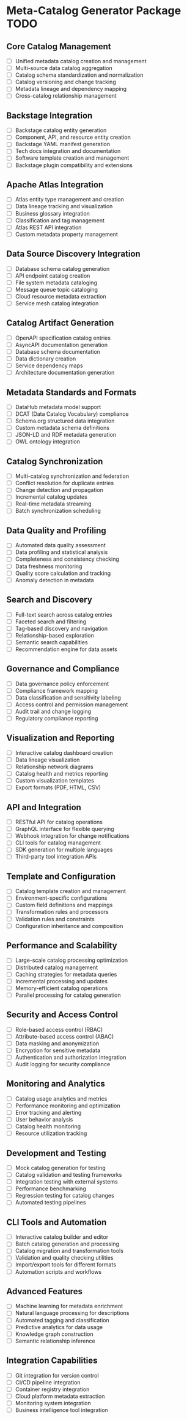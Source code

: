 # Meta-Catalog Generator Package TODO

## Core Catalog Management
- [ ] Unified metadata catalog creation and management
- [ ] Multi-source data catalog aggregation
- [ ] Catalog schema standardization and normalization
- [ ] Catalog versioning and change tracking
- [ ] Metadata lineage and dependency mapping
- [ ] Cross-catalog relationship management

## Backstage Integration
- [ ] Backstage catalog entity generation
- [ ] Component, API, and resource entity creation
- [ ] Backstage YAML manifest generation
- [ ] Tech docs integration and documentation
- [ ] Software template creation and management
- [ ] Backstage plugin compatibility and extensions

## Apache Atlas Integration
- [ ] Atlas entity type management and creation
- [ ] Data lineage tracking and visualization
- [ ] Business glossary integration
- [ ] Classification and tag management
- [ ] Atlas REST API integration
- [ ] Custom metadata property management

## Data Source Discovery Integration
- [ ] Database schema catalog generation
- [ ] API endpoint catalog creation
- [ ] File system metadata cataloging
- [ ] Message queue topic cataloging
- [ ] Cloud resource metadata extraction
- [ ] Service mesh catalog integration

## Catalog Artifact Generation
- [ ] OpenAPI specification catalog entries
- [ ] AsyncAPI documentation generation
- [ ] Database schema documentation
- [ ] Data dictionary creation
- [ ] Service dependency maps
- [ ] Architecture documentation generation

## Metadata Standards and Formats
- [ ] DataHub metadata model support
- [ ] DCAT (Data Catalog Vocabulary) compliance
- [ ] Schema.org structured data integration
- [ ] Custom metadata schema definitions
- [ ] JSON-LD and RDF metadata generation
- [ ] OWL ontology integration

## Catalog Synchronization
- [ ] Multi-catalog synchronization and federation
- [ ] Conflict resolution for duplicate entries
- [ ] Change detection and propagation
- [ ] Incremental catalog updates
- [ ] Real-time metadata streaming
- [ ] Batch synchronization scheduling

## Data Quality and Profiling
- [ ] Automated data quality assessment
- [ ] Data profiling and statistical analysis
- [ ] Completeness and consistency checking
- [ ] Data freshness monitoring
- [ ] Quality score calculation and tracking
- [ ] Anomaly detection in metadata

## Search and Discovery
- [ ] Full-text search across catalog entries
- [ ] Faceted search and filtering
- [ ] Tag-based discovery and navigation
- [ ] Relationship-based exploration
- [ ] Semantic search capabilities
- [ ] Recommendation engine for data assets

## Governance and Compliance
- [ ] Data governance policy enforcement
- [ ] Compliance framework mapping
- [ ] Data classification and sensitivity labeling
- [ ] Access control and permission management
- [ ] Audit trail and change logging
- [ ] Regulatory compliance reporting

## Visualization and Reporting
- [ ] Interactive catalog dashboard creation
- [ ] Data lineage visualization
- [ ] Relationship network diagrams
- [ ] Catalog health and metrics reporting
- [ ] Custom visualization templates
- [ ] Export formats (PDF, HTML, CSV)

## API and Integration
- [ ] RESTful API for catalog operations
- [ ] GraphQL interface for flexible querying
- [ ] Webhook integration for change notifications
- [ ] CLI tools for catalog management
- [ ] SDK generation for multiple languages
- [ ] Third-party tool integration APIs

## Template and Configuration
- [ ] Catalog template creation and management
- [ ] Environment-specific configurations
- [ ] Custom field definitions and mappings
- [ ] Transformation rules and processors
- [ ] Validation rules and constraints
- [ ] Configuration inheritance and composition

## Performance and Scalability
- [ ] Large-scale catalog processing optimization
- [ ] Distributed catalog management
- [ ] Caching strategies for metadata queries
- [ ] Incremental processing and updates
- [ ] Memory-efficient catalog operations
- [ ] Parallel processing for catalog generation

## Security and Access Control
- [ ] Role-based access control (RBAC)
- [ ] Attribute-based access control (ABAC)
- [ ] Data masking and anonymization
- [ ] Encryption for sensitive metadata
- [ ] Authentication and authorization integration
- [ ] Audit logging for security compliance

## Monitoring and Analytics
- [ ] Catalog usage analytics and metrics
- [ ] Performance monitoring and optimization
- [ ] Error tracking and alerting
- [ ] User behavior analysis
- [ ] Catalog health monitoring
- [ ] Resource utilization tracking

## Development and Testing
- [ ] Mock catalog generation for testing
- [ ] Catalog validation and testing frameworks
- [ ] Integration testing with external systems
- [ ] Performance benchmarking
- [ ] Regression testing for catalog changes
- [ ] Automated testing pipelines

## CLI Tools and Automation
- [ ] Interactive catalog builder and editor
- [ ] Batch catalog generation and processing
- [ ] Catalog migration and transformation tools
- [ ] Validation and quality checking utilities
- [ ] Import/export tools for different formats
- [ ] Automation scripts and workflows

## Advanced Features
- [ ] Machine learning for metadata enrichment
- [ ] Natural language processing for descriptions
- [ ] Automated tagging and classification
- [ ] Predictive analytics for data usage
- [ ] Knowledge graph construction
- [ ] Semantic relationship inference

## Integration Capabilities
- [ ] Git integration for version control
- [ ] CI/CD pipeline integration
- [ ] Container registry integration
- [ ] Cloud platform metadata extraction
- [ ] Monitoring system integration
- [ ] Business intelligence tool integration